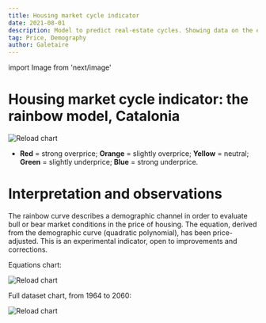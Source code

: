 ```yaml
---
title: Housing market cycle indicator
date: 2021-08-01
description: Model to predict real-estate cycles. Showing data on the evolution of housing prices (inflation-adjusted), crossed with the demographic curve (rainbow).
tag: Price, Demography
author: Galetaire
---
```


import Image from 'next/image'

# Housing market cycle indicator: the rainbow model, Catalonia

<Image
  src="/images/rainbow.png"
  alt="Reload chart"
  width={3562}
  height={2012}
  priority
  className="next-image"
/>

- **Red** = strong overprice; **Orange** = slightly overprice; **Yellow** = neutral; **Green** = slightly underprice; **Blue** = strong underprice.

# Interpretation and observations

The rainbow curve describes a demographic channel in order to evaluate bull or bear market conditions in the price of housing. The equation, derived from the demographic curve (quadratic polynomial), has been price-adjusted. This is an experimental indicator, open to improvements and corrections.

Equations chart:

<Image
  src="/images/rainbowsource.png"
  alt="Reload chart"
  width={3836}
  height={2009}
  priority
  className="next-image"
/>

Full dataset chart, from 1964 to 2060:

<Image
  src="/images/rainbowmax.png"
  alt="Reload chart"
  width={3668}
  height={2007}
  priority
  className="next-image"
/>
